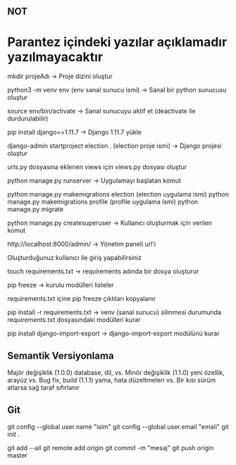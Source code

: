 ## NOT ##
# Parantez içindeki yazılar açıklamadır yazılmayacaktır #

mkdir projeAdı -> Proje dizini oluştur

python3 -m venv env (env sanal sunucu ismi) -> Sanal bir python sunucusu oluştur

source env/bin/activate -> Sanal sunucuyu aktif et (deactivate ile durdurulabilir)

pip install django==1.11.7 -> Django 1.11.7 yükle

django-admin startproject election . (election proje ismi) -> Django projesi oluştur

urls.py dosyasına eklenen views için views.py dosyası oluştur

python manage.py runserver -> Uygulamayı başlatan komut

python manage.py makemigrations election (election uygulama ismi)
python manage.py makemigrations profile (profile uygulama ismi)
python manage.py migrate

python manage.py createsuperuser -> Kullanıcı oluşturmak için verilen komut

http://localhost:8000/admin/ -> Yönetim paneli url'i

Oluşturduğunuz kullanıcı ile giriş yapabilirsiniz

touch requirements.txt -> requirements adında bir dosya oluşturur

pip freeze -> kurulu modülleri listeler

requirements.txt içine pip freeze çıktıları kopyalanır

pip install -r requirements.txt -> venv (sanal sunucu) silinmesi durumunda requirements.txt dosyasındaki modülleri kurar

pip install django-import-export -> django-import-export modülünü kurar

## Semantik Versiyonlama ##
Majör değişiklik (1.0.0) database, dil, vs.
Minör değişiklik (1.1.0) yeni özellik, arayüz vs.
Bug fix, build (1.1.1) yama, hata düzeltmeleri vs.
Bir kısı sürüm atlarsa sağ taraf sıfırlanır

## Git ##

git config --global user.name "isim"
git config --global user.email "email"
git init .

git add --all
git remote add origin <repo url>
git commit -m "mesaj"
git push origin master

